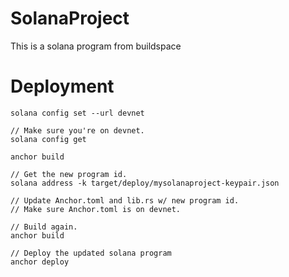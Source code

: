 # SolanaProject

This is a solana program from buildspace

# Deployment

```
solana config set --url devnet

// Make sure you're on devnet.
solana config get

anchor build

// Get the new program id.
solana address -k target/deploy/mysolanaproject-keypair.json

// Update Anchor.toml and lib.rs w/ new program id.
// Make sure Anchor.toml is on devnet.

// Build again.
anchor build

// Deploy the updated solana program
anchor deploy
```
